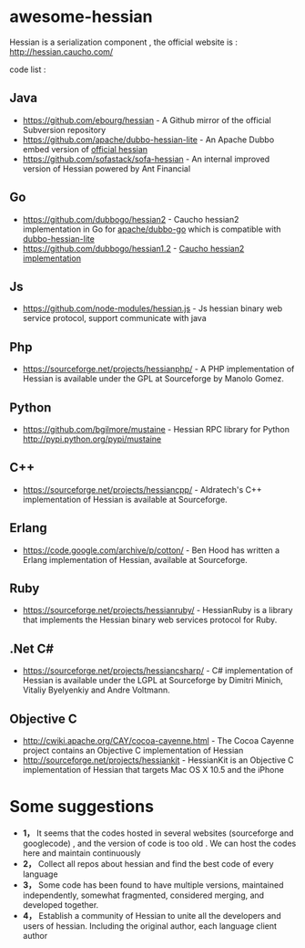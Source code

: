 # awesome-hessian
Hessian is a serialization component , the official website is : http://hessian.caucho.com/

code list :
## Java
* https://github.com/ebourg/hessian - A Github mirror of the official Subversion repository
* https://github.com/apache/dubbo-hessian-lite - An Apache Dubbo embed version of [official hessian](https://github.com/ebourg/hessian) 
* https://github.com/sofastack/sofa-hessian - An internal improved version of Hessian powered by Ant Financial

## Go
* https://github.com/dubbogo/hessian2 - Caucho hessian2 implementation in Go for [apache/dubbo-go](github.com/apache/dubbo-go) which is compatible with [dubbo-hessian-lite](https://github.com/apache/dubbo-hessian-lite)
* https://github.com/dubbogo/hessian1.2 -  [Caucho hessian2 implementation](http://hessian.caucho.com/doc/hessian-1.0-spec.xtp)

## Js
* https://github.com/node-modules/hessian.js - Js hessian binary web service protocol, support communicate with java

## Php

* https://sourceforge.net/projects/hessianphp/ - A PHP implementation of Hessian is available under the GPL at Sourceforge by Manolo Gomez.
## Python
* https://github.com/bgilmore/mustaine  - Hessian RPC library for Python http://pypi.python.org/pypi/mustaine
## C++
* https://sourceforge.net/projects/hessiancpp/ - Aldratech's C++ implementation of Hessian is available at Sourceforge.

## Erlang

* https://code.google.com/archive/p/cotton/ - Ben Hood has written a Erlang implementation of Hessian, available at Sourceforge.

## Ruby

* https://sourceforge.net/projects/hessianruby/ - HessianRuby is a library that implements the Hessian binary web services protocol for Ruby.
## .Net C#

* https://sourceforge.net/projects/hessiancsharp/ - C# implementation of Hessian  is available under the LGPL at Sourceforge by Dimitri Minich, Vitaliy Byelyenkiy and Andre Voltmann.

## Objective C

- http://cwiki.apache.org/CAY/cocoa-cayenne.html -  The Cocoa Cayenne project contains an Objective C implementation of Hessian
- http://sourceforge.net/projects/hessiankit  - HessianKit is an Objective C implementation of Hessian that targets Mac OS X 10.5 and the iPhone


# Some suggestions
* **1，** It seems that the codes hosted in several websites (sourceforge and googlecode) , and the version of code is too old .  We can host the codes here and maintain continuously
* **2，** Collect all repos about hessian and find the best code of every language
* **3，** Some code has been found to have multiple versions, maintained independently, somewhat fragmented, considered merging, and developed together.
* **4，** Establish a community of Hessian to unite all the developers and users of hessian. Including the original author, each language client author

